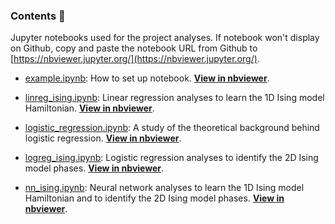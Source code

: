 ### Contents :moyai:

Jupyter notebooks used for the project analyses. If notebook won't display on Github, copy and paste the notebook URL from Github to [https://nbviewer.jupyter.org/](https://nbviewer.jupyter.org/).

- [example.ipynb](https://github.com/nicolossus/FYS-STK4155-Project2/blob/master/notebooks/example.ipynb): How to set up notebook. __[View in nbviewer](https://nbviewer.jupyter.org/github/nicolossus/FYS-STK4155-Project2/blob/master/notebooks/example.ipynb)__.

- [linreg_ising.ipynb](https://github.com/nicolossus/FYS-STK4155-Project2/blob/master/notebooks/linreg_ising.ipynb): Linear regression analyses to learn the 1D Ising model Hamiltonian. __[View in nbviewer](https://nbviewer.jupyter.org/github/nicolossus/FYS-STK4155-Project2/blob/master/notebooks/linreg_ising.ipynb)__.

- [logistic_regression.ipynb](https://github.com/nicolossus/FYS-STK4155-Project2/blob/master/notebooks/logistic_regression.ipynb): A study of the theoretical background behind logistic regression. __[View in nbviewer](https://nbviewer.jupyter.org/github/nicolossus/FYS-STK4155-Project2/blob/master/notebooks/logistic_regression.ipynb)__.

- [logreg_ising.ipynb](https://github.com/nicolossus/FYS-STK4155-Project2/blob/master/notebooks/logreg_ising.ipynb): Logistic regression analyses to identify the 2D Ising model phases. __[View in nbviewer](https://nbviewer.jupyter.org/github/nicolossus/FYS-STK4155-Project2/blob/master/notebooks/logreg_ising.ipynb)__.

- [nn_ising.ipynb](https://github.com/nicolossus/FYS-STK4155-Project2/blob/master/notebooks/nn_ising.ipynb): Neural network analyses to learn the 1D Ising model Hamiltonian and to identify the 2D Ising model phases. __[View in nbviewer](https://nbviewer.jupyter.org/github/nicolossus/FYS-STK4155-Project2/blob/master/notebooks/nn_ising.ipynb)__.
